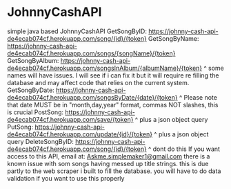 # JohnnyCashAPI
simple java based JohnnyCashAPI
GetSongByID: https://johnny-cash-api-de4ecab074cf.herokuapp.com/song/{id}/{token}
GetSongByName: https://johnny-cash-api-de4ecab074cf.herokuapp.com/songs/{songName}/{token}
GetSongByAlbum: https://johnny-cash-api-de4ecab074cf.herokuapp.com/songsInAlbum/{albumName}/{token} ^ some names will have issues. I will see if i can fix it but it will require re filling the database and may affect code that relies on the current system.
GetSongByDate: https://johnny-cash-api-de4ecab074cf.herokuapp.com/songsByDate/{date}/{token} ^ Please note that date MUST be in "month,day,year" format, commas NOT slashes, this is crucial
PostSong: https://johnny-cash-api-de4ecab074cf.herokuapp.com/save/{token} ^ plus a json object query
PutSong: https://johnny-cash-api-de4ecab074cf.herokuapp.com/update/{id}/{token} ^ plus a json object query
DeleteSongByID: https://johnny-cash-api-de4ecab074cf.herokuapp.com/song/{id}/{token} ^ dont do this
If you want access to this API, email at: Askme.simplemaker1@gmail.com
there is a known issue with som songs having messed up title strings. this is due partly to the web scraper i built to fill the database. you will have to do data validation if you want to use this properly
